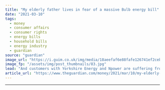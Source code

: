 ```yaml
---
title: "My elderly father lives in fear of a massive Bulb energy bill"
date: "2021-03-10"
tags: 
  - money
  - consumer affairs
  - consumer rights
  - energy bills
  - household bills
  - energy industry
  - guardian
source: "guardian"
image_url: "https://i.guim.co.uk/img/media/18aeefaf6e88fafe126741ef2ceb7a4e9151c1d2/0_0_4256_2554/master/4256.jpg?width=460&quality=85&auto=format&fit=max&s=57fbd6134add258f6576653491baa2ce"
image_fp: "/assets/img/post_thumbnails/83.jpg"
lead: "And customers with Yorkshire Energy and Npower are suffering from bill shock, tooWhen my elderly father moved flat last summer, we set up the electricity supply with Bulb and supplied meter readings.Since then, he’s tried in vain to get Bulb to produ..."
article_url: "https://www.theguardian.com/money/2021/mar/10/my-elderly-father-lives-in-fear-of-a-massive-bulb-energy-bill"
---
```


---
